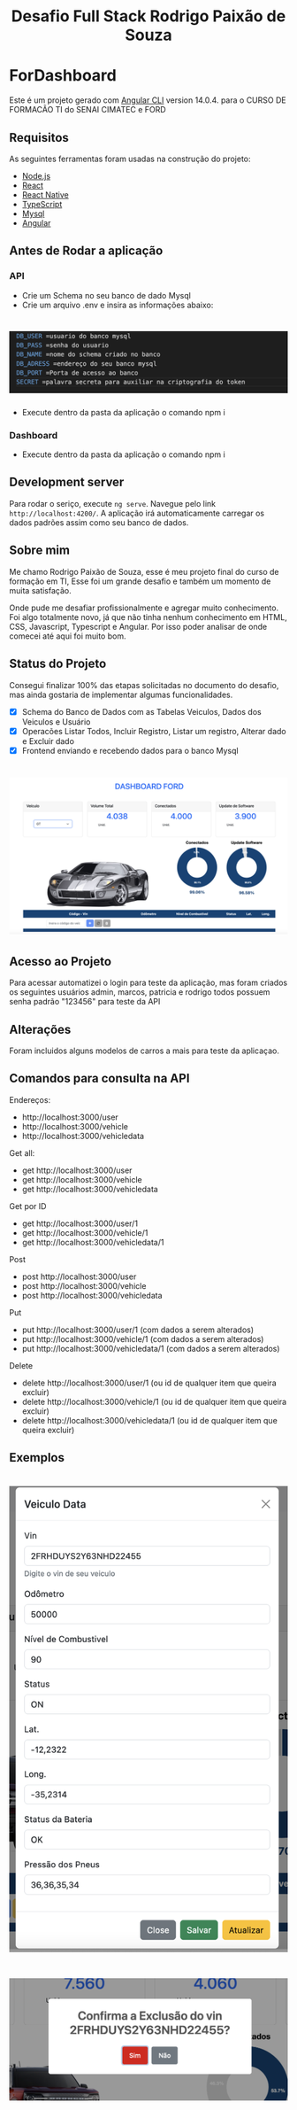 <h1 align='center' style="color=rgb(9,105,218)">Desafio Full Stack Rodrigo Paixão de Souza</h1>




# ForDashboard

Este é um projeto gerado com [Angular CLI](https://github.com/angular/angular-cli) version 14.0.4. para o CURSO DE FORMACÃO TI do SENAI CIMATEC e FORD

## Requisitos
As seguintes ferramentas foram usadas na construção do projeto:

- [Node.js](https://nodejs.org/en/)
- [React](https://pt-br.reactjs.org/)
- [React Native](https://reactnative.dev/)
- [TypeScript](https://www.typescriptlang.org/)
- [Mysql](https://www.mysql.com/)
- [Angular](https://angular.io/)

## Antes de Rodar a aplicação

### API

- Crie um Schema no seu banco de dado Mysql
- Crie um arquivo .env e insira as informações abaixo:

<h1 align="right">
  <img alt="Exemplo 4 de Aplicação" title="#exemplo4" src="./Dashboard/src/assets/img/exemplo4.png" />
</h1>


- Execute dentro da pasta da aplicação o comando npm i

### Dashboard

- Execute dentro da pasta da aplicação o comando npm i

## Development server

Para rodar o seriço, execute `ng serve`. Navegue pelo link `http://localhost:4200/`. A aplicação irá automaticamente carregar os dados padrões assim como seu banco de dados.

## Sobre mim

Me chamo Rodrigo Paixão de Souza, esse é meu projeto final do curso de formação em TI, Esse foi um grande desafio e também um momento de muita satisfação. 

Onde pude me desafiar profissionalmente e agregar muito conhecimento. Foi algo totalmente novo, já que não tinha nenhum conhecimento em HTML, CSS, Javascript, Typescript e Angular. Por isso poder analisar de onde comecei até aqui foi muito bom.

## Status do Projeto

Consegui finalizar 100% das etapas solicitadas no documento do desafio, mas ainda gostaria de implementar algumas funcionalidades.

- [X] Schema do Banco de Dados com as Tabelas Veiculos, Dados dos Veiculos e Usuário
- [X] Operacões Listar Todos, Incluir Registro, Listar um registro, Alterar dado e Excluir dado
- [X] Frontend enviando e recebendo dados para o banco Mysql

<h1 align="center">
  <img alt="Exemplo de Aplicação" title="#exemplo" src="./Dashboard/src/assets/img/exemplo.png" />
</h1>

## Acesso ao Projeto

Para acessar automatizei o login para teste da aplicação, mas foram criados os seguintes usuários admin, marcos, patricia e rodrigo todos possuem senha padrão "123456" para teste da API

## Alterações

Foram incluidos alguns modelos de carros a mais para teste da aplicaçao.

## Comandos para consulta na API

Endereços:
- http://localhost:3000/user
- http://localhost:3000/vehicle
- http://localhost:3000/vehicledata

Get all:

- get http://localhost:3000/user
- get http://localhost:3000/vehicle
- get http://localhost:3000/vehicledata

Get por ID

- get http://localhost:3000/user/1
- get http://localhost:3000/vehicle/1
- get http://localhost:3000/vehicledata/1

Post

- post http://localhost:3000/user
- post http://localhost:3000/vehicle
- post http://localhost:3000/vehicledata

Put

- put http://localhost:3000/user/1 (com dados a serem alterados)
- put http://localhost:3000/vehicle/1 (com dados a serem alterados)
- put http://localhost:3000/vehicledata/1 (com dados a serem alterados)

Delete

- delete http://localhost:3000/user/1 (ou id de qualquer item que queira excluir)
- delete http://localhost:3000/vehicle/1 (ou id de qualquer item que queira excluir)
- delete http://localhost:3000/vehicledata/1 (ou id de qualquer item que queira excluir)

## Exemplos

<h1 align="left">
  <img alt="Exemplo 2 de Aplicação" title="#exemplo2" src="./Dashboard/src/assets/img/exemplo2.png" />
</h1>

<h1 align="right">
  <img alt="Exemplo 3 de Aplicação" title="#exemplo3" src="./Dashboard/src/assets/img/exemplo3.png" />
</h1>



